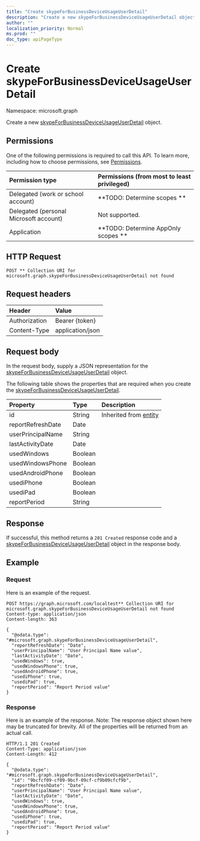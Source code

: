 ```yaml
---
title: "Create skypeForBusinessDeviceUsageUserDetail"
description: "Create a new skypeForBusinessDeviceUsageUserDetail object."
author: ""
localization_priority: Normal
ms.prod: ""
doc_type: apiPageType
---
```


# Create skypeForBusinessDeviceUsageUserDetail

Namespace: microsoft.graph

Create a new [skypeForBusinessDeviceUsageUserDetail](../resources/skypeforbusinessdeviceusageuserdetail.md) object.

## Permissions
One of the following permissions is required to call this API. To learn more, including how to choose permissions, see [Permissions](/concepts/permissions-reference.md).

|Permission type|Permissions (from most to least privileged)|
|:---|:---|
|Delegated (work or school account)|**TODO: Determine scopes **|
|Delegated (personal Microsoft account)|Not supported.|
|Application|**TODO: Determine AppOnly scopes **|

## HTTP Request
<!-- {
  "blockType": "ignored"
}
-->
``` http
POST ** Collection URI for microsoft.graph.skypeForBusinessDeviceUsageUserDetail not found
```

## Request headers
|Header|Value|
|:---|:---|
|Authorization|Bearer {token}|
|Content-Type|application/json|

## Request body
In the request body, supply a JSON representation for the [skypeForBusinessDeviceUsageUserDetail](../resources/skypeforbusinessdeviceusageuserdetail.md) object.

The following table shows the properties that are required when you create the [skypeForBusinessDeviceUsageUserDetail](../resources/skypeforbusinessdeviceusageuserdetail.md).

|Property|Type|Description|
|:---|:---|:---|
|id|String| Inherited from [entity](../resources/entity.md)|
|reportRefreshDate|Date||
|userPrincipalName|String||
|lastActivityDate|Date||
|usedWindows|Boolean||
|usedWindowsPhone|Boolean||
|usedAndroidPhone|Boolean||
|usediPhone|Boolean||
|usediPad|Boolean||
|reportPeriod|String||



## Response
If successful, this method returns a `201 Created` response code and a [skypeForBusinessDeviceUsageUserDetail](../resources/skypeforbusinessdeviceusageuserdetail.md) object in the response body.

## Example

### Request
Here is an example of the request.
<!-- {
  "blockType": "request",
  "name": "create_skypeforbusinessdeviceusageuserdetail_from_"
}
-->
``` http
POST https://graph.microsoft.com/localtest** Collection URI for microsoft.graph.skypeForBusinessDeviceUsageUserDetail not found
Content-type: application/json
Content-length: 363

{
  "@odata.type": "#microsoft.graph.skypeForBusinessDeviceUsageUserDetail",
  "reportRefreshDate": "Date",
  "userPrincipalName": "User Principal Name value",
  "lastActivityDate": "Date",
  "usedWindows": true,
  "usedWindowsPhone": true,
  "usedAndroidPhone": true,
  "usediPhone": true,
  "usediPad": true,
  "reportPeriod": "Report Period value"
}
```

### Response
Here is an example of the response. Note: The response object shown here may be truncated for brevity. All of the properties will be returned from an actual call.
<!-- {
  "blockType": "response",
  "truncated": true,
  "@odata.type": "microsoft.graph.skypeforbusinessdeviceusageuserdetail"
}
-->
``` http
HTTP/1.1 201 Created
Content-Type: application/json
Content-Length: 412

{
  "@odata.type": "#microsoft.graph.skypeForBusinessDeviceUsageUserDetail",
  "id": "9bcfcf09-cf09-9bcf-09cf-cf9b09cfcf9b",
  "reportRefreshDate": "Date",
  "userPrincipalName": "User Principal Name value",
  "lastActivityDate": "Date",
  "usedWindows": true,
  "usedWindowsPhone": true,
  "usedAndroidPhone": true,
  "usediPhone": true,
  "usediPad": true,
  "reportPeriod": "Report Period value"
}
```

